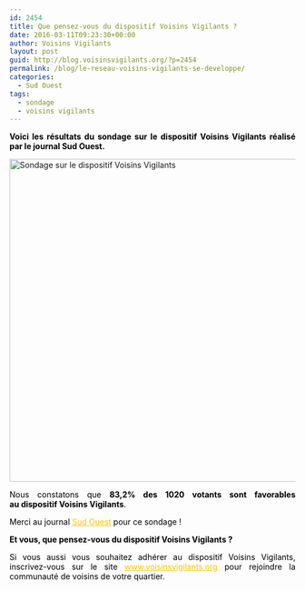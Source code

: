 ```yaml
---
id: 2454
title: Que pensez-vous du dispositif Voisins Vigilants ?
date: 2016-03-11T09:23:30+00:00
author: Voisins Vigilants
layout: post
guid: http://blog.voisinsvigilants.org/?p=2454
permalink: /blog/le-reseau-voisins-vigilants-se-developpe/
categories:
  - Sud Ouest
tags:
  - sondage
  - voisins vigilants
---
```

<p style="color: black; text-align: justify;">
  <strong>Voici les résultats du sondage sur le dispositif Voisins Vigilants réalisé par le journal Sud Ouest.</strong>
</p>

<p style="color: #000000;">
  <a href="./../../images/2016/03/1.png"><img class="aligncenter wp-image-2455 " src="./../../images/2016/03/1.png" alt="Sondage sur le dispositif Voisins Vigilants" width="989" height="568" /></a>
</p>

<p style="color: #000000; text-align: justify;">
  Nous constatons que <strong>83,2% des 1020 votants sont favorables au dispositif Voisins Vigilants</strong>.
</p>

<p style="color: #000000; text-align: justify;">
  Merci au journal <a style="font-weight: inherit; font-style: inherit; color: #fbc400;" href="http://www.sudouest.fr/2016/02/16/un-plan-pour-lutter-contre-la-hausse-des-cambriolages-2274681-2957.php">Sud Ouest</a> pour ce sondage !
</p>

<p style="color: #000000; text-align: justify;">
  <strong style="font-style: inherit;">Et vous, que pensez-vous du dispositif Voisins Vigilants ? </strong>
</p>

<p style="color: #000000; text-align: justify;">
  Si vous aussi vous souhaitez adhérer au dispositif Voisins Vigilants, inscrivez-vous sur le site <a style="font-weight: inherit; font-style: inherit; color: #fbc400;" href="http://www.voisinsvigilants.org/">www.voisinsvigilants.org</a> pour rejoindre la communauté de voisins de votre quartier.
</p>